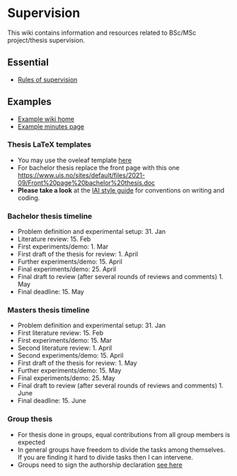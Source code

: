 # Supervision

This wiki contains information and resources related to BSc/MSc project/thesis supervision.


## Essential

  * [Rules of supervision](supervison-rules.md)


## Examples

  * [Example wiki home](ExampleWikiHome.md)
  * [Example minutes page](ExampleMinutes.md)

### Thesis LaTeX templates

  * You may use the oveleaf template [here](https://www.overleaf.com/read/smhjsgxbtytb)
  * For bachelor thesis replace the front page with this one https://www.uis.no/sites/default/files/2021-09/Front%20page%20bachelor%20thesis.doc
  * **Please take a look** at the [IAI style guide](https://github.com/iai-group/styleguide) for conventions on writing and coding.

### Bachelor thesis timeline
   
   * Problem definition and experimental setup: 31. Jan
   * Literature review: 15. Feb
   * First experiments/demo: 1. Mar
   * First draft of the thesis for review: 1. April
   * Further experiments/demo: 15. April
   * Final experiments/demo: 25. April
   * Final draft to review (after several rounds of reviews and comments) 1. May
   * Final deadline: 15. May

### Masters thesis timeline

   * Problem definition and experimental setup: 31. Jan
   * First literature review: 15. Feb
   * First experiments/demo: 15. Mar
   * Second literature review: 1. April
   * Second experiments/demo: 15. April
   * First draft of the thesis for review: 1. May
   * Further experiments/demo: 15. May
   * Final experiments/demo: 25. May
   * Final draft to review (after several rounds of reviews and comments) 1. June
   * Final deadline: 15. June

### Group thesis
   
   * For thesis done in groups, equal contributions from all group members is expected
   * In general groups have freedom to divide the tasks among themselves. If you are finding it hard to divide tasks then I can intervene.
   * Groups need to sign the authorship declaration [see here](https://www.uis.no/sites/default/files/2021-11/Group%20contract%20for%20bachelor%27s%20and%20master%27s%20thesis.pdf)
